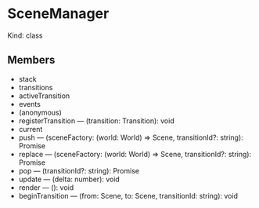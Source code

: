 # SceneManager

Kind: class

## Members

- stack
- transitions
- activeTransition
- events
- (anonymous)
- registerTransition — (transition: Transition): void
- current
- push — (sceneFactory: (world: World) => Scene, transitionId?: string): Promise<void>
- replace — (sceneFactory: (world: World) => Scene, transitionId?: string): Promise<void>
- pop — (transitionId?: string): Promise<void>
- update — (delta: number): void
- render — (): void
- beginTransition — (from: Scene, to: Scene, transitionId: string): void
